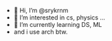 - 👋 Hi, I’m @srykrnm
- 👀 I’m interested in cs, physics ...
- 🌱 I’m currently learning DS, ML
-  and i use arch btw.

<!---
srykrnm/srykrnm is a ✨ special ✨ repository because its `README.md` (this file) appears on your GitHub profile.
You can click the Preview link to take a look at your changes.
--->
